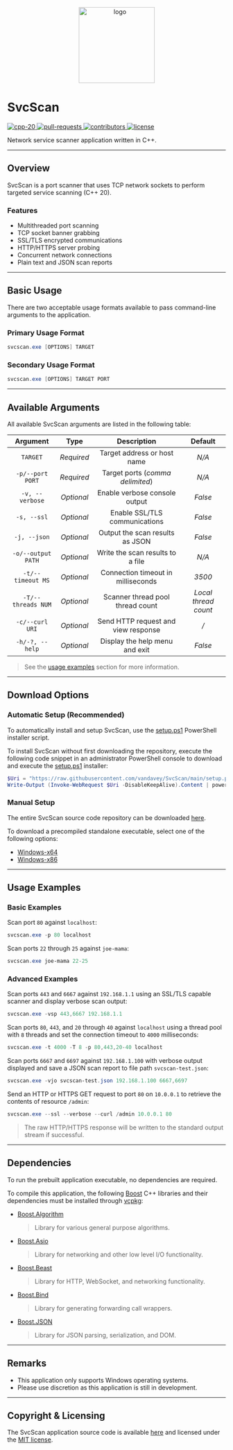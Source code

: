 <div align="center">
    <img src="src/SvcScan/assets/mainicon.ico" width=175px alt="logo">
</div>

# SvcScan

<div>
    <a href="https://en.cppreference.com/w/cpp/20">
        <img src="https://img.shields.io/badge/c%2B%2B-v20-f34b7d" alt="cpp-20">
    </a>
    <a href="https://github.com/vandavey/SvcScan/pulls">
        <img src="https://img.shields.io/github/issues-pr/vandavey/SvcScan" alt="pull-requests">
    </a>
    <a href="https://github.com/vandavey/SvcScan/graphs/contributors">
        <img src="https://img.shields.io/github/contributors/vandavey/SvcScan?color=blue" alt="contributors">
    </a>
    <a href="LICENSE.md">
        <img src="https://img.shields.io/github/license/vandavey/SvcScan" alt="license">
    </a>
</div>

Network service scanner application written in C++.

***

## Overview

SvcScan is a port scanner that uses TCP network sockets to perform targeted service scanning (C++ 20).

### Features

* Multithreaded port scanning
* TCP socket banner grabbing
* SSL/TLS encrypted communications
* HTTP/HTTPS server probing
* Concurrent network connections
* Plain text and JSON scan reports

***

## Basic Usage

There are two acceptable usage formats available to pass command-line arguments to the application.

### Primary Usage Format

```powershell
svcscan.exe [OPTIONS] TARGET
```

### Secondary Usage Format

```powershell
svcscan.exe [OPTIONS] TARGET PORT
```

***

## Available Arguments

All available SvcScan arguments are listed in the following table:

| Argument           | Type       | Description                         | Default              |
|:------------------:|:----------:|:-----------------------------------:|:--------------------:|
| `TARGET`           | *Required* | Target address or host name         | *N/A*                |
| `-p/--port PORT`   | *Required* | Target ports (*comma delimited*)    | *N/A*                |
| `-v, --verbose`    | *Optional* | Enable verbose console output       | *False*              |
| `-s, --ssl`        | *Optional* | Enable SSL/TLS communications       | *False*              |
| `-j, --json`       | *Optional* | Output the scan results as JSON     | *False*              |
| `-o/--output PATH` | *Optional* | Write the scan results to a file    | *N/A*                |
| `-t/--timeout MS`  | *Optional* | Connection timeout in milliseconds  | *3500*               |
| `-T/--threads NUM` | *Optional* | Scanner thread pool thread count    | *Local thread count* |
| `-c/--curl URI`    | *Optional* | Send HTTP request and view response | */*                  |
| `-h/-?, --help`    | *Optional* | Display the help menu and exit      | *False*              |

> See the [usage examples](#usage-examples) section for more information.

***

## Download Options

### Automatic Setup (Recommended)

To automatically install and setup SvcScan, use the [setup.ps1](setup.ps1) PowerShell installer script.

To install SvcScan without first downloading the repository, execute the following code snippet in
an administrator PowerShell console to download and execute the [setup.ps1](setup.ps1) installer:

```powershell
$Uri = "https://raw.githubusercontent.com/vandavey/SvcScan/main/setup.ps1"
Write-Output (Invoke-WebRequest $Uri -DisableKeepAlive).Content | powershell.exe -
```

### Manual Setup

The entire SvcScan source code repository can be downloaded
[here](https://github.com/vandavey/SvcScan/archive/main.zip).

To download a precompiled standalone executable, select one of the following options:

* [Windows-x64](https://raw.githubusercontent.com/vandavey/SvcScan/main/src/SvcScan/bin/Publish/Zips/SvcScan_Win-x64.zip)
* [Windows-x86](https://raw.githubusercontent.com/vandavey/SvcScan/main/src/SvcScan/bin/Publish/Zips/SvcScan_Win-x86.zip)

***

## Usage Examples

### Basic Examples

Scan port `80` against `localhost`:

```powershell
svcscan.exe -p 80 localhost
```

Scan ports `22` through `25` against `joe-mama`:

```powershell
svcscan.exe joe-mama 22-25
```

### Advanced Examples

Scan ports `443` and `6667` against `192.168.1.1` using an SSL/TLS capable scanner
and display verbose scan output:

```powershell
svcscan.exe -vsp 443,6667 192.168.1.1
```

Scan ports `80`, `443`, and `20` through `40` against `localhost` using a thread
pool with `8` threads and set the connection timeout to `4000` milliseconds:

```powershell
svcscan.exe -t 4000 -T 8 -p 80,443,20-40 localhost
```

Scan ports `6667` and `6697` against `192.168.1.100` with verbose output displayed
and save a JSON scan report to file path `svcscan-test.json`:

```powershell
svcscan.exe -vjo svcscan-test.json 192.168.1.100 6667,6697
```

Send an HTTP or HTTPS GET request to port `80` on `10.0.0.1` to retrieve the
contents of resource `/admin`:

```powershell
svcscan.exe --ssl --verbose --curl /admin 10.0.0.1 80
```

> The raw HTTP/HTTPS response will be written to the standard output stream if successful.

***

## Dependencies

To run the prebuilt application executable, no dependencies are required.

To compile this application, the following [Boost](https://www.boost.org/) C++ libraries and
their dependencies must be installed through [vcpkg](https://github.com/Microsoft/vcpkg):

* [Boost.Algorithm](https://www.boost.org/doc/libs/1_85_0/libs/algorithm/doc/html/index.html)
    > Library for various general purpose algorithms.

* [Boost.Asio](https://www.boost.org/doc/libs/1_85_0/doc/html/boost_asio.html)
    > Library for networking and other low level I/O functionality.

* [Boost.Beast](https://github.com/boostorg/beast)
    > Library for HTTP, WebSocket, and networking functionality.

* [Boost.Bind](https://www.boost.org/doc/libs/1_85_0/libs/bind/doc/html/bind.html)
    > Library for generating forwarding call wrappers.

* [Boost.JSON](https://www.boost.org/doc/libs/1_85_0/libs/json/doc/html/index.html)
    > Library for JSON parsing, serialization, and DOM.

***

## Remarks

* This application only supports Windows operating systems.
* Please use discretion as this application is still in development.

***

## Copyright & Licensing

The SvcScan application source code is available [here](#) and
licensed under the [MIT license](LICENSE.md).
